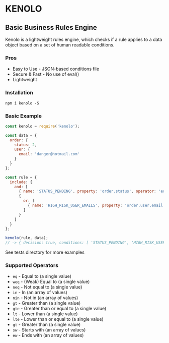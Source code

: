 # KENOLO

## Basic Business Rules Engine
Kenolo is a lightweight rules engine, which checks if a rule applies to a data object based on a set of human readable conditions.

### Pros
- Easy to Use - JSON-based conditions file
- Secure & Fast - No use of eval()
- Lightweight

### Installation
`npm i kenolo -S`

### Basic Example
```javascript
const kenolo = require('kenolo');

const data = {
  order: {
    status: 2,
    user: {
      email: 'danger@hotmail.com'
    }
  }
};

const rule = {
  include: {
    and: [
      { name: 'STATUS_PENDING', property: 'order.status', operator: 'eq', value: 2 },
      {
        or: [
          { name: 'HIGH_RISK_USER_EMAILS', property: 'order.user.email', operator: 'in', value: ['danger@hotmail.com', 'omg@hacked.com'] },
        ]
      }
    ]
  }
};

kenolo(rule, data);
// -> { decision: true, conditions: [ 'STATUS_PENDING', 'HIGH_RISK_USER_EMAILS' ] }
```

See tests directory for more examples

### Supported Operators
- `eq` - Equal to (a single value)
- `weq` - (Weak) Equal to (a single value)
- `neq` - Not equal to (a single value)
- `in` - In (an array of values)
- `nin` - Not in (an array of values)
- `gt` - Greater than (a single value)
- `gte` - Greater than or equal to (a single value)
- `lt` - Lower than (a single value)
- `lte` - Lower than or equal to (a single value)
- `gt` - Greater than (a single value)
- `sw` - Starts with (an array of values)
- `ew` - Ends with (an array of values)